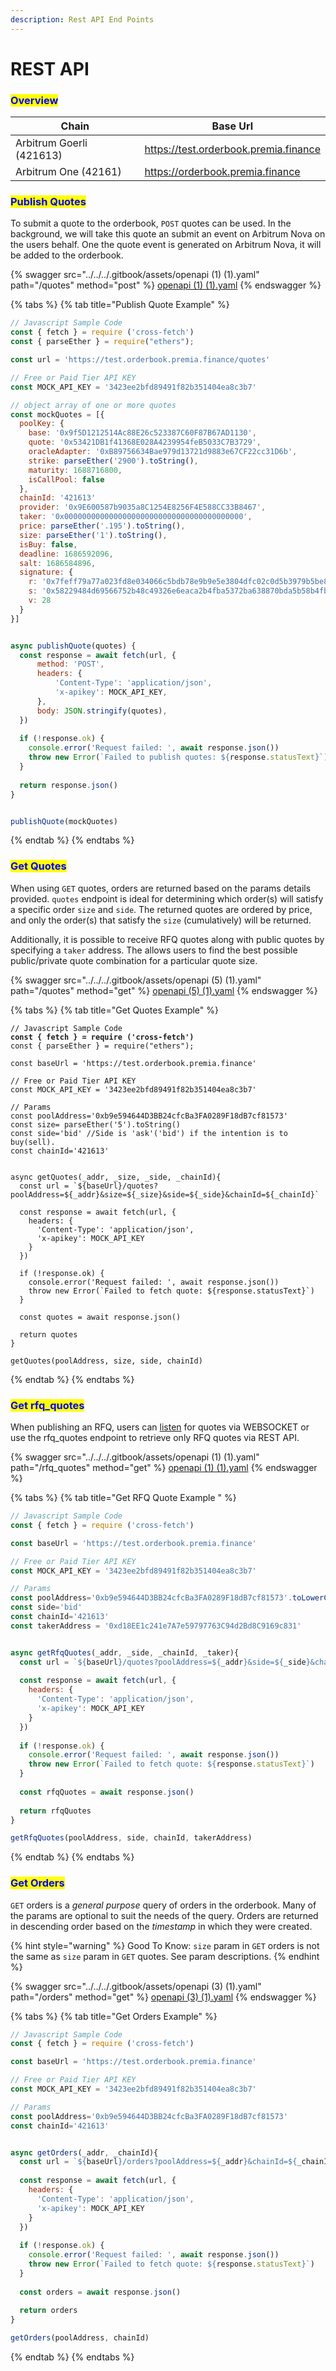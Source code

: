 ```yaml
---
description: Rest API End Points
---
```


# REST API

### <mark style="color:blue;">Overview</mark>

| Chain                    | Base Url                              |
| ------------------------ | ------------------------------------- |
| Arbitrum Goerli (421613) | https://test.orderbook.premia.finance |
| Arbitrum One (42161)     | https://orderbook.premia.finance      |

### <mark style="color:blue;">Publish Quotes</mark>

To submit a quote to the orderbook, `POST` quotes can be used.  In the background, we will take this quote an submit an event on Arbitrum Nova on the users behalf.  One the quote event is generated on Arbitrum Nova, it will be added to the orderbook.

{% swagger src="../../../.gitbook/assets/openapi (1) (1).yaml" path="/quotes" method="post" %}
[openapi (1) (1).yaml](<../../../.gitbook/assets/openapi (1) (1).yaml>)
{% endswagger %}

{% tabs %}
{% tab title="Publish Quote Example" %}
```javascript
// Javascript Sample Code
const { fetch } = require ('cross-fetch')
const { parseEther } = require("ethers");

const url = 'https://test.orderbook.premia.finance/quotes'

// Free or Paid Tier API KEY
const MOCK_API_KEY = '3423ee2bfd89491f82b351404ea8c3b7'

// object array of one or more quotes
const mockQuotes = [{
  poolKey: {
    base: '0x9f5D1212514Ac88E26c523387C60F87B67AD1130',
    quote: '0x53421DB1f41368E028A4239954feB5033C7B3729',
    oracleAdapter: '0xB89756634Bae979d13721d9883e67CF22cc31D6b',
    strike: parseEther('2900').toString(),
    maturity: 1688716800,
    isCallPool: false
  },
  chainId: '421613'
  provider: '0x9E600587b9035a8C1254E8256F4E588CC33B8467',
  taker: '0x0000000000000000000000000000000000000000',
  price: parseEther('.195').toString(),
  size: parseEther('1').toString(),
  isBuy: false,
  deadline: 1686592096,
  salt: 1686584896,
  signature: {
    r: '0x7feff79a77a023fd8e034066c5bdb78e9b9e5e3804dfc02c0d5b3979b5be8324',
    s: '0x58229484d69566752b48c49326e6eaca2b4fba5372ba638870bda5b58b4fb25e',
    v: 28
  }
}]


async publishQuote(quotes) {
  const response = await fetch(url, {
      method: 'POST',
      headers: {
          'Content-Type': 'application/json',
          'x-apikey': MOCK_API_KEY,
      },
      body: JSON.stringify(quotes),
  })
  
  if (!response.ok) {
    console.error('Request failed: ', await response.json())
    throw new Error(`Failed to publish quotes: ${response.statusText}`)
  }
		
  return response.json()
}


publishQuote(mockQuotes)
```


{% endtab %}
{% endtabs %}

### <mark style="color:blue;">Get Quotes</mark>

When using `GET` quotes, orders are returned based on the params details provided.  `quotes` endpoint is ideal for determining which order(s) will satisfy a specific order `size` and `side`. The returned quotes are ordered by price, and only the order(s) that satisfy the `size` (cumulatively) will be returned.&#x20;

Additionally, it is possible to receive RFQ quotes  along with public quotes by specifying a `taker` address.  The allows users to find the best possible public/private quote combination for a particular quote size.

{% swagger src="../../../.gitbook/assets/openapi (5) (1).yaml" path="/quotes" method="get" %}
[openapi (5) (1).yaml](<../../../.gitbook/assets/openapi (5) (1).yaml>)
{% endswagger %}

{% tabs %}
{% tab title="Get Quotes Example" %}
<pre class="language-javascript"><code class="lang-javascript">// Javascript Sample Code
<strong>const { fetch } = require ('cross-fetch')
</strong>const { parseEther } = require("ethers");

const baseUrl = 'https://test.orderbook.premia.finance'

// Free or Paid Tier API KEY
const MOCK_API_KEY = '3423ee2bfd89491f82b351404ea8c3b7'

// Params
const poolAddress='0xb9e594644D3BB24cfcBa3FA0289F18dB7cf81573'
const size= parseEther('5').toString()
const side='bid' //Side is 'ask'('bid') if the intention is to buy(sell). 
const chainId='421613'


async getQuotes(_addr, _size, _side, _chainId){
  const url = `${baseUrl}/quotes?poolAddress=${_addr}&#x26;size=${_size}&#x26;side=${_side}&#x26;chainId=${_chainId}`
	
  const response = await fetch(url, {
    headers: {
      'Content-Type': 'application/json',
      'x-apikey': MOCK_API_KEY
    }
  })
	
  if (!response.ok) {
    console.error('Request failed: ', await response.json())
    throw new Error(`Failed to fetch quote: ${response.statusText}`)
  }
	
  const quotes = await response.json()	
  
  return quotes
}

getQuotes(poolAddress, size, side, chainId)
</code></pre>
{% endtab %}
{% endtabs %}

### <mark style="color:blue;">Get rfq\_quotes</mark>

When publishing an RFQ, users can [listen](websocket.md#subscribe-to-quotes-orderbook-and-rfq) for quotes via WEBSOCKET or use the rfq\_quotes endpoint to retrieve only RFQ quotes via REST API.&#x20;

{% swagger src="../../../.gitbook/assets/openapi (1) (1).yaml" path="/rfq_quotes" method="get" %}
[openapi (1) (1).yaml](<../../../.gitbook/assets/openapi (1) (1).yaml>)
{% endswagger %}

{% tabs %}
{% tab title="Get RFQ Quote Example " %}
```javascript
// Javascript Sample Code
const { fetch } = require ('cross-fetch')

const baseUrl = 'https://test.orderbook.premia.finance'

// Free or Paid Tier API KEY
const MOCK_API_KEY = '3423ee2bfd89491f82b351404ea8c3b7'

// Params
const poolAddress='0xb9e594644D3BB24cfcBa3FA0289F18dB7cf81573'.toLowerCase()
const side='bid'
const chainId='421613'
const takerAddress = '0xd18EE1c241e7A7e59797763C94d2Bd8C9169c831'


async getRfqQuotes(_addr, _side, _chainId, _taker){
  const url = `${baseUrl}/quotes?poolAddress=${_addr}&side=${_side}&chainId=${_chainId}&taker=${_taker}`
	
  const response = await fetch(url, {
    headers: {
      'Content-Type': 'application/json',
      'x-apikey': MOCK_API_KEY
    }
  })
	
  if (!response.ok) {
    console.error('Request failed: ', await response.json())
    throw new Error(`Failed to fetch quote: ${response.statusText}`)
  }
	
  const rfqQuotes = await response.json()	
  
  return rfqQuotes
}

getRfqQuotes(poolAddress, side, chainId, takerAddress)

```
{% endtab %}
{% endtabs %}



### <mark style="color:blue;">Get Orders</mark>

`GET` orders is a _general purpose_ query of orders in the orderbook.  Many of the params are optional to suit the needs of the query.  Orders are returned in descending order based on the _timestamp_ in which they were created.

{% hint style="warning" %}
Good To Know: `size` param in `GET` orders is not the same as `size` param in `GET` quotes. See param descriptions.
{% endhint %}

{% swagger src="../../../.gitbook/assets/openapi (3) (1).yaml" path="/orders" method="get" %}
[openapi (3) (1).yaml](<../../../.gitbook/assets/openapi (3) (1).yaml>)
{% endswagger %}

{% tabs %}
{% tab title="Get Orders Example" %}
```javascript
// Javascript Sample Code
const { fetch } = require ('cross-fetch')

const baseUrl = 'https://test.orderbook.premia.finance'

// Free or Paid Tier API KEY
const MOCK_API_KEY = '3423ee2bfd89491f82b351404ea8c3b7'

// Params
const poolAddress='0xb9e594644D3BB24cfcBa3FA0289F18dB7cf81573'
const chainId='421613'


async getOrders(_addr, _chainId){
  const url = `${baseUrl}/orders?poolAddress=${_addr}&chainId=${_chainId}`
	
  const response = await fetch(url, {
    headers: {
      'Content-Type': 'application/json',
      'x-apikey': MOCK_API_KEY
    }
  })
	
  if (!response.ok) {
    console.error('Request failed: ', await response.json())
    throw new Error(`Failed to fetch quote: ${response.statusText}`)
  }
	
  const orders = await response.json()	
  
  return orders
}

getOrders(poolAddress, chainId)
```
{% endtab %}
{% endtabs %}

